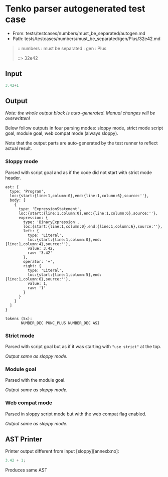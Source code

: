 # Tenko parser autogenerated test case

- From: tests/testcases/numbers/must_be_separated/autogen.md
- Path: tests/testcases/numbers/must_be_separated/gen/Plus/32e42.md

> :: numbers : must be separated : gen : Plus
>
> ::> 32e42

## Input


`````js
3.42+1
`````

## Output

_Note: the whole output block is auto-generated. Manual changes will be overwritten!_

Below follow outputs in four parsing modes: sloppy mode, strict mode script goal, module goal, web compat mode (always sloppy).

Note that the output parts are auto-generated by the test runner to reflect actual result.

### Sloppy mode

Parsed with script goal and as if the code did not start with strict mode header.

`````
ast: {
  type: 'Program',
  loc:{start:{line:1,column:0},end:{line:1,column:6},source:''},
  body: [
    {
      type: 'ExpressionStatement',
      loc:{start:{line:1,column:0},end:{line:1,column:6},source:''},
      expression: {
        type: 'BinaryExpression',
        loc:{start:{line:1,column:0},end:{line:1,column:6},source:''},
        left: {
          type: 'Literal',
          loc:{start:{line:1,column:0},end:{line:1,column:4},source:''},
          value: 3.42,
          raw: '3.42'
        },
        operator: '+',
        right: {
          type: 'Literal',
          loc:{start:{line:1,column:5},end:{line:1,column:6},source:''},
          value: 1,
          raw: '1'
        }
      }
    }
  ]
}

tokens (5x):
       NUMBER_DEC PUNC_PLUS NUMBER_DEC ASI
`````

### Strict mode

Parsed with script goal but as if it was starting with `"use strict"` at the top.

_Output same as sloppy mode._

### Module goal

Parsed with the module goal.

_Output same as sloppy mode._

### Web compat mode

Parsed in sloppy script mode but with the web compat flag enabled.

_Output same as sloppy mode._

## AST Printer

Printer output different from input [sloppy][annexb:no]:

````js
3.42 + 1;
````

Produces same AST
